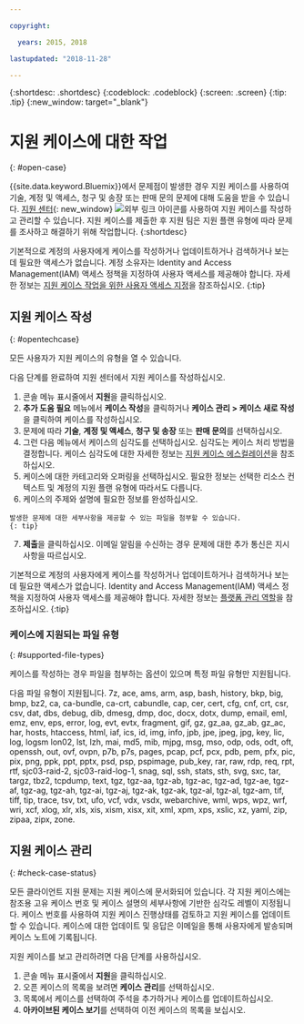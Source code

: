 ```yaml
---

copyright:

  years: 2015, 2018

lastupdated: "2018-11-28"

---
```


{:shortdesc: .shortdesc}
{:codeblock: .codeblock}
{:screen: .screen}
{:tip: .tip}
{:new_window: target="_blank"}

# 지원 케이스에 대한 작업 
{: #open-case}

{{site.data.keyword.Bluemix}}에서 문제점이 발생한 경우 지원 케이스를 사용하여 기술, 계정 및 액세스, 청구 및 송장 또는 판매 문의 문제에 대해 도움을 받을 수 있습니다. [지원 센터](https://dev.console.cloud.ibm.com/unifiedsupport/supportcenter){: new_window} ![외부 링크 아이콘](../icons/launch-glyph.svg "외부 링크 아이콘")를 사용하여 지원 케이스를 작성하고 관리할 수 있습니다. 지원 케이스를 제출한 후 지원 팀은 지원 플랜 유형에 따라 문제를 조사하고 해결하기 위해 작업합니다.
{:shortdesc}

기본적으로 계정의 사용자에게 케이스를 작성하거나 업데이트하거나 검색하거나 보는 데 필요한 액세스가 없습니다. 계정 소유자는 Identity and Access Management(IAM) 액세스 정책을 지정하여 사용자 액세스를 제공해야 합니다. 자세한 정보는 [지원 케이스 작업을 위한 사용자 액세스 지정](/docs/get-support/support_access.html#access)을 참조하십시오.
{:tip}

## 지원 케이스 작성
{: #opentechcase}

모든 사용자가 지원 케이스의 유형을 열 수 있습니다.

다음 단계를 완료하여 지원 센터에서 지원 케이스를 작성하십시오. 

  1. 콘솔 메뉴 표시줄에서 **지원**을 클릭하십시오.
  2. **추가 도움 필요** 메뉴에서 **케이스 작성**을 클릭하거나 **케이스 관리 > 케이스 새로 작성**을 클릭하여 케이스를 작성하십시오.
  3. 문제에 따라 **기술**, **계정 및 액세스**, **청구 및 송장** 또는 **판매 문의**를 선택하십시오.
  4. 그런 다음 메뉴에서 케이스의 심각도를 선택하십시오. 심각도는 케이스 처리 방법을 결정합니다. 케이스 심각도에 대한 자세한 정보는 [지원 케이스 에스컬레이션](/docs/get-support/quick-case-response.html#escalation)을 참조하십시오.
  5. 케이스에 대한 카테고리와 오퍼링을 선택하십시오. 필요한 정보는 선택한 리소스 컨텍스트 및 계정의 지원 플랜 유형에 따라서도 다릅니다.
  6. 케이스의 주제와 설명에 필요한 정보를 완성하십시오. 
  
    발생한 문제에 대한 세부사항을 제공할 수 있는 파일을 첨부할 수 있습니다.
    {: tip}
  7. **제출**을 클릭하십시오. 이메일 알림을 수신하는 경우 문제에 대한 추가 통신은 지시사항을 따르십시오. 

기본적으로 계정의 사용자에게 케이스를 작성하거나 업데이트하거나 검색하거나 보는 데 필요한 액세스가 없습니다. Identity and Access Management(IAM) 액세스 정책을 지정하여 사용자 액세스를 제공해야 합니다. 자세한 정보는 [플랫폼 관리 역할](/docs/iam/users_roles.html#platformrolestable2)을 참조하십시오.
{:tip}

### 케이스에 지원되는 파일 유형 
{: #supported-file-types}

케이스를 작성하는 경우 파일을 첨부하는 옵션이 있으며 특정 파일 유형만 지원됩니다. 

다음 파일 유형이 지원됩니다. 7z, ace, ams, arm, asp, bash, history, bkp, big, bmp, bz2, ca, ca-bundle, ca-crt, cabundle, cap, cer, cert, cfg, cnf, crt, csr, csv, dat, dbs, debug, dib, dmesg, dmp, doc, docx, dotx, dump, email, eml, emz, env, eps, error, log, evt, evtx, fragment, gif, gz, gz_aa, gz_ab, gz_ac, har, hosts, htaccess, html, iaf, ics, id, img, info, jpb, jpe, jpeg, jpg, key, lic, log, logsm lon02, lst, lzh, mai, md5, mib, mjpg, msg, mso, odp, ods, odt, oft, openssh, out, ovf, ovpn, p7b, p7s, pages, pcap, pcf, pcx, pdb, pem, pfx, pic, pix, png, ppk, ppt, pptx, psd, psp, pspimage, pub_key, rar, raw, rdp, req, rpt, rtf, sjc03-raid-2, sjc03-raid-log-1, snag, sql, ssh, stats, sth, svg, sxc, tar, targz, tbz2, tcpdump, text, tgz, tgz-aa, tgz-ab, tgz-ac, tgz-ad, tgz-ae, tgz-af, tgz-ag, tgz-ah, tgz-ai, tgz-aj, tgz-ak, tgz-ak, tgz-al, tgz-al, tgz-am, tif, tiff, tip, trace, tsv, txt, ufo, vcf, vdx, vsdx, webarchive, wml, wps, wpz, wrf, wri, xcf, xlog, xlr, xls, xis, xism, xisx, xit, xml, xpm, xps, xslic, xz, yaml, zip, zipaa, zipx, zone. 

## 지원 케이스 관리 
{: #check-case-status}

모든 클라이언트 지원 문제는 지원 케이스에 문서화되어 있습니다. 각 지원 케이스에는 참조용 고유 케이스 번호 및 케이스 설명의 세부사항에 기반한 심각도 레벨이 지정됩니다. 케이스 번호를 사용하여 지원 케이스 진행상태를 검토하고 지원 케이스를 업데이트할 수 있습니다. 케이스에 대한 업데이트 및 응답은 이메일을 통해 사용자에게 발송되며 케이스 노트에 기록됩니다. 

지원 케이스를 보고 관리하려면 다음 단계를 사용하십시오.

  1. 콘솔 메뉴 표시줄에서 **지원**을 클릭하십시오.
  2. 오픈 케이스의 목록을 보려면 **케이스 관리**를 선택하십시오.
  3. 목록에서 케이스를 선택하여 주석을 추가하거나 케이스를 업데이트하십시오. 
  4. **아카이브된 케이스 보기**를 선택하여 이전 케이스의 목록을 보십시오. 
